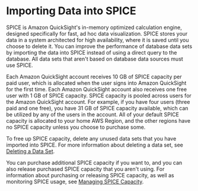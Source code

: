# Importing Data into SPICE<a name="importing-data-to-spice"></a>

SPICE is Amazon QuickSight's in\-memory optimized calculation engine, designed specifically for fast, ad hoc data visualization\. SPICE stores your data in a system architected for high availability, where it is saved until you choose to delete it\. You can improve the performance of database data sets by importing the data into SPICE instead of using a direct query to the database\. All data sets that aren't based on database data sources must use SPICE\.

Each Amazon QuickSight account receives 10 GB of SPICE capacity per paid user, which is allocated when the user signs into Amazon QuickSight for the first time\. Each Amazon QuickSight account also receives one free user with 1 GB of SPICE capacity\. SPICE capacity is pooled across users for the Amazon QuickSight account\. For example, if you have four users \(three paid and one free\), you have 31 GB of SPICE capacity available, which can be utilized by any of the users in the account\. All of your default SPICE capacity is allocated to your home AWS Region, and the other regions have no SPICE capacity unless you choose to purchase some\.

To free up SPICE capacity, delete any unused data sets that you have imported into SPICE\. For more information about deleting a data set, see [Deleting a Data Set](delete-a-data-set.md)\.

You can purchase additional SPICE capacity if you want to, and you can also release purchased SPICE capacity that you aren't using\. For information about purchasing or releasing SPICE capacity, as well as monitoring SPICE usage, see [Managing SPICE Capacity](managing-spice-capacity.md)\.